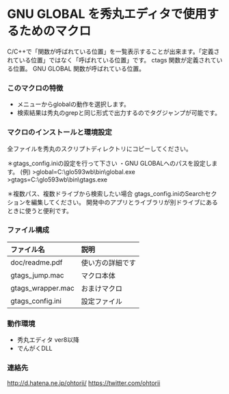 GNU GLOBAL を秀丸エディタで使用するためのマクロ
=============

C/C++で「関数が呼ばれている位置」を一覧表示することが出来ます。「定義されている位置」ではなく「呼ばれている位置」です。
  ctags      関数が定義されている位置。
  GNU GLOBAL 関数が呼ばれている位置。

### このマクロの特徴
- メニューからglobalの動作を選択します。
- 検索結果は秀丸のgrepと同じ形式で出力するのでタグジャンプが可能です。

### マクロのインストールと環境設定
全ファイルを秀丸のスクリプトディレクトリにコピーしてください。

＊gtags_config.iniの設定を行って下さい
    ・GNU GLOBALへのパスを設定します。
        (例)
        >global=C:\glo593wb\bin\global.exe
        >gtags=C:\glo593wb\bin\gtags.exe

＊複数パス、複数ドライブから検索したい場合
    gtags_config.iniのSearchセクションを編集してください。
    開発中のアプリとライブラリが別ドライブにあるときに使うと便利です。

### ファイル構成
|ファイル名|説明|
|:---|:---|
|doc/readme.pdf|使い方の詳細です|
|gtags_jump.mac|マクロ本体|
|gtags_wrapper.mac|おまけマクロ|
|gtags_config.ini|設定ファイル|

### 動作環境
- 秀丸エディタ ver8以降
- でんがくDLL

### 連絡先
http://d.hatena.ne.jp/ohtorii/
https://twitter.com/ohtorii
